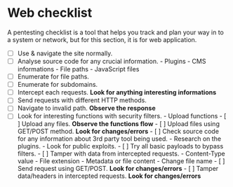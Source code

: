 # Web checklist

A pentesting checklist is a tool that helps you track and plan your way in to a system or network, but for this section, it is for web application.

- [ ] Use & navigate the site normally.
- [ ] Analyse source code for any crucial information.
        - Plugins
        - CMS informations
        - File paths
        - JavaScript files
- [ ] Enumerate for file paths.
- [ ] Enumerate for subdomains.
- [ ] Intercept each requests. **Look for anything interesting informations**
- [ ] Send requests with different HTTP methods.
- [ ] Navigate to invalid path. **Observe the response**
- [ ] Look for interesting functions with security filters.
        - Upload functions
                - [ ] Upload any files. **Observe the functions flow**
                - [ ] Upload files using GET/POST method. **Look for changes/errors**
                - [ ] Check source code for any information about 3rd party tool being used.
                        - Research on the plugins.
                        - Look for public exploits.
                - [ ] Try all basic payloads to bypass filters.
                - [ ] Tamper with data from intercepted requests.
                        - Content-Type value
                        - File extension
                        - Metadata or file content
                        - Change file name
                - [ ] Send request using GET/POST. **Look for changes/errors**
                - [ ] Tamper data/headers in intercepted requests. **Look for changes/errors**
